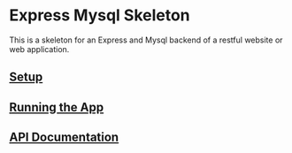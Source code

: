# Express Mysql Skeleton
This is a skeleton for an Express and Mysql backend of a restful website or web application.

## [Setup](./documentation/setup.md)
## [Running the App](./documentation/runningTheApp.md)
## [API Documentation](./documentation/api.md)